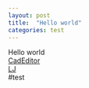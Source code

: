 ```yaml
---
layout: post
title:  "Hello world"
categories: test
---
```


Hello world  
[CadEditor](https://spiiin.github.io/CadEditor)  
[LJ](https://spiiin.livejournal.com)  
#test
